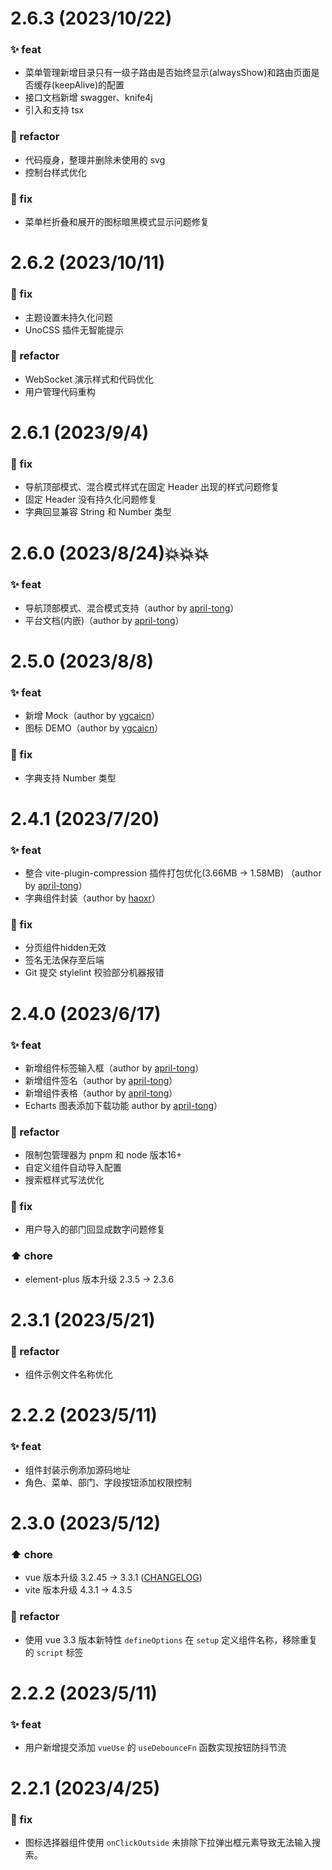 # 2.6.3 (2023/10/22)

### ✨ feat

- 菜单管理新增目录只有一级子路由是否始终显示(alwaysShow)和路由页面是否缓存(keepAlive)的配置
- 接口文档新增 swagger、knife4j
- 引入和支持 tsx

### 🔄 refactor

- 代码瘦身，整理并删除未使用的 svg
- 控制台样式优化

### 🐛 fix

- 菜单栏折叠和展开的图标暗黑模式显示问题修复

# 2.6.2 (2023/10/11)

### 🐛 fix

- 主题设置未持久化问题
- UnoCSS 插件无智能提示

### 🔄 refactor

- WebSocket 演示样式和代码优化
- 用户管理代码重构

# 2.6.1 (2023/9/4)

### 🐛 fix

- 导航顶部模式、混合模式样式在固定 Header 出现的样式问题修复
- 固定 Header 没有持久化问题修复
- 字典回显兼容 String 和 Number 类型

# 2.6.0 (2023/8/24)💥💥💥

### ✨ feat

- 导航顶部模式、混合模式支持（author by [april-tong](https://april-tong.com/)）
- 平台文档(内嵌)（author by [april-tong](https://april-tong.com/)）

# 2.5.0 (2023/8/8)

### ✨ feat

- 新增 Mock（author by [ygcaicn](https://github.com/ygcaicn)）
- 图标 DEMO（author by [ygcaicn](https://github.com/ygcaicn)）

### 🐛 fix

- 字典支持 Number 类型

# 2.4.1 (2023/7/20)

### ✨ feat

- 整合 vite-plugin-compression 插件打包优化(3.66MB → 1.58MB) （author by [april-tong](https://april-tong.com/)）
- 字典组件封装（author by [haoxr](https://juejin.cn/user/4187394044331261/posts)）

### 🐛 fix

- 分页组件hidden无效
- 签名无法保存至后端
- Git 提交 stylelint 校验部分机器报错

# 2.4.0 (2023/6/17)

### ✨ feat

- 新增组件标签输入框（author by [april-tong](https://april-tong.com/)）
- 新增组件签名（author by [april-tong](https://april-tong.com/)）
- 新增组件表格（author by [april-tong](https://april-tong.com/)）
- Echarts 图表添加下载功能 author by [april-tong](https://april-tong.com/)）

### 🔄 refactor

- 限制包管理器为 pnpm 和 node 版本16+
- 自定义组件自动导入配置
- 搜索框样式写法优化

### 🐛 fix

- 用户导入的部门回显成数字问题修复

### ⬆️ chore

- element-plus 版本升级 2.3.5 → 2.3.6

# 2.3.1 (2023/5/21)

### 🔄 refactor

- 组件示例文件名称优化

# 2.2.2 (2023/5/11)

### ✨ feat

- 组件封装示例添加源码地址
- 角色、菜单、部门、字段按钮添加权限控制

# 2.3.0 (2023/5/12)

### ⬆️ chore

- vue 版本升级 3.2.45 → 3.3.1 ([CHANGELOG](https://github.com/vuejs/core/blob/main/CHANGELOG.md))
- vite 版本升级 4.3.1 → 4.3.5

### 🔄 refactor

- 使用 vue 3.3 版本新特性 `defineOptions` 在 `setup` 定义组件名称，移除重复的 `script` 标签

# 2.2.2 (2023/5/11)

### ✨ feat

- 用户新增提交添加 `vueUse` 的 `useDebounceFn` 函数实现按钮防抖节流

# 2.2.1 (2023/4/25)

### 🐛 fix

- 图标选择器组件使用 `onClickOutside` 未排除下拉弹出框元素导致无法输入搜索。

